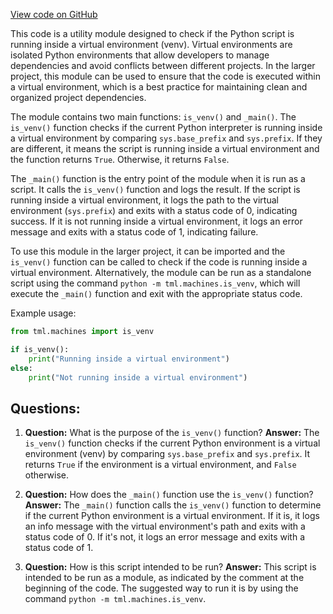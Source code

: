 [View code on GitHub](https://github.com/twitter/the-algorithm-ml/blob/master/machines/is_venv.py)

This code is a utility module designed to check if the Python script is running inside a virtual environment (venv). Virtual environments are isolated Python environments that allow developers to manage dependencies and avoid conflicts between different projects. In the larger project, this module can be used to ensure that the code is executed within a virtual environment, which is a best practice for maintaining clean and organized project dependencies.

The module contains two main functions: `is_venv()` and `_main()`. The `is_venv()` function checks if the current Python interpreter is running inside a virtual environment by comparing `sys.base_prefix` and `sys.prefix`. If they are different, it means the script is running inside a virtual environment and the function returns `True`. Otherwise, it returns `False`.

The `_main()` function is the entry point of the module when it is run as a script. It calls the `is_venv()` function and logs the result. If the script is running inside a virtual environment, it logs the path to the virtual environment (`sys.prefix`) and exits with a status code of 0, indicating success. If it is not running inside a virtual environment, it logs an error message and exits with a status code of 1, indicating failure.

To use this module in the larger project, it can be imported and the `is_venv()` function can be called to check if the code is running inside a virtual environment. Alternatively, the module can be run as a standalone script using the command `python -m tml.machines.is_venv`, which will execute the `_main()` function and exit with the appropriate status code.

Example usage:

```python
from tml.machines import is_venv

if is_venv():
    print("Running inside a virtual environment")
else:
    print("Not running inside a virtual environment")
```
## Questions: 
 1. **Question:** What is the purpose of the `is_venv()` function?
   **Answer:** The `is_venv()` function checks if the current Python environment is a virtual environment (venv) by comparing `sys.base_prefix` and `sys.prefix`. It returns `True` if the environment is a virtual environment, and `False` otherwise.

2. **Question:** How does the `_main()` function use the `is_venv()` function?
   **Answer:** The `_main()` function calls the `is_venv()` function to determine if the current Python environment is a virtual environment. If it is, it logs an info message with the virtual environment's path and exits with a status code of 0. If it's not, it logs an error message and exits with a status code of 1.

3. **Question:** How is this script intended to be run?
   **Answer:** This script is intended to be run as a module, as indicated by the comment at the beginning of the code. The suggested way to run it is by using the command `python -m tml.machines.is_venv`.